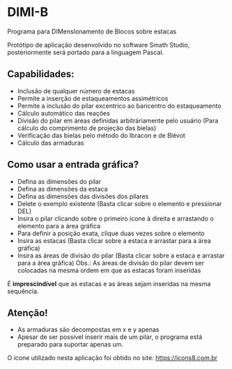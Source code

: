 # DIMI-B
Programa para DIMensIonamento de Blocos sobre estacas

Protótipo de aplicação desenvolvido no software Smath Studio, posteriormente será portado para a linguagem Pascal.

## Capabilidades:
- Inclusão de qualquer número de estacas
- Permite a inserção de estaqueamentos assimétricos
- Permite a inclusão do pilar excentrico ao baricentro do estaqueamento
- Cálculo automático das reações
- Divisão do pilar em áreas definidas arbitráriamente pelo usuário (Para cálculo do comprimento de projeção das bielas)
- Verificação das bielas pelo método do Ibracon e de Blévot
- Cálculo das armaduras

## Como usar a entrada gráfica?
- Defina as dimensões do pilar
- Defina as dimensões da estaca
- Defina as dimensões das divisões dos pilares
- Delete o exemplo existente (Basta clicar sobre o elemento e pressionar DEL)
- Insira o pilar clicando sobre o primeiro ícone à direita e arrastando o elemento para a área gráfica
- Para definir a posição exata, clique duas vezes sobre o elemento
- Insira as estacas (Basta clicar sobre a estaca e arrastar para a área gráfica)
- Insira as áreas de divisão do pilar (Basta clicar sobre a estaca e arrastar para a área gráfica)
Obs.: As áreas de divisão do pilar devem ser colocadas na mesma ordem em que as estacas foram inseridas

É **imprescindível** que as estacas e as áreas sejam inseridas na mesma sequência.

## Atenção!
- As armaduras são decompostas em x e y apenas
- Apesar de ser possível inserir mais de um pilar, o programa está preparado para suportar apenas um.

O ícone utilizado nesta aplicação foi obtido no site: https://icons8.com.br
